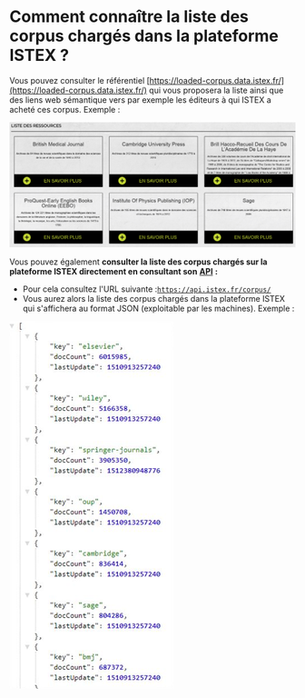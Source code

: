 # Comment connaître la liste des corpus chargés dans la plateforme ISTEX ?

Vous pouvez consulter le référentiel [https://loaded-corpus.data.istex.fr/](https://loaded-corpus.data.istex.fr/) qui vous proposera la liste ainsi que des liens web sémantique vers par exemple les éditeurs à qui ISTEX a acheté ces corpus. Exemple :

![](../.gitbook/assets/image.png)

Vous pouvez également **consulter la liste des corpus chargés sur la plateforme ISTEX directement en consultant son** [**API**](../api/) **:** 

* Pour cela consultez l'URL suivante :[`https://api.istex.fr/corpus/`](https://api.istex.fr/corpus/)
* Vous aurez alors la liste des corpus chargés dans la plateforme ISTEX qui s'affichera au format JSON \(exploitable par les machines\). Exemple :

![](../.gitbook/assets/listecorpus.png)




